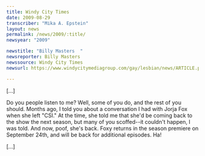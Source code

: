 ```yaml
---
title: Windy City Times
date: 2009-08-29
transcriber: "Mika A. Epstein"
layout: news
permalink: /news/2009/:title/
newsyear: "2009"

newstitle: "Billy Masters  "
newsreporter: Billy Masters
newssource: Windy City Times
newsurl: https://www.windycitymediagroup.com/gay/lesbian/news/ARTICLE.php?AID=21948

---
```


[...]

Do you people listen to me? Well, some of you do, and the rest of you should. Months ago, I told you about a conversation I had with Jorja Fox when she left "CSI." At the time, she told me that she'd be coming back to the show the next season, but many of you scoffed--it couldn't happen, I was told. And now, poof, she's back. Foxy returns in the season premiere on September 24th, and will be back for additional episodes. Ha!

[...]

